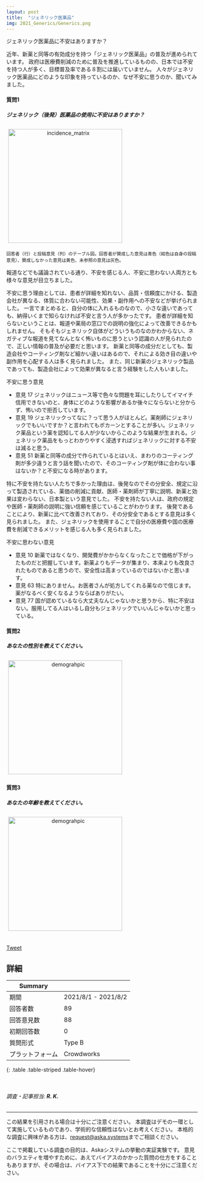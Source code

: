 ```yaml
---
layout: post
title:  "ジェネリック医薬品"
img: 2021_Generics/Generics.png
---
```


ジェネリック医薬品に不安はありますか？

近年、新薬と同等の有効成分を持つ「ジェネリック医薬品」の普及が進められています。
政府は医療費削減のために普及を推進しているものの、日本では不安を持つ人が多く、目標普及率である８割には届いていません。
人々がジェネリック医薬品にどのような印象を持っているのか、なぜ不安に思うのか、聞いてみました。

#### 質問1
<div class="jumbotron py-2">
<h5>ジェネリック（後発）医薬品の使用に不安はありますか？</h5>
</div>

<div class="container text-center">
<img src="{{site.baseurl}}/images/2021_Generics/table.svg" alt="incidence_matrix"
style = "
  width: 300px;
  border: none;
  background: none;
  margin: 1% 1% 1% 1%;
  text-align: center;
  display: inline-block;
">
</div>
<p><small>回答者（行）と投稿意見（列）のテーブル図。回答者が賛成した意見は青色（紺色は自身の投稿意見）、賛成しなかった意見は黄色、未参照の意見は灰色。</small></p>

報道などでも議論されている通り、不安を感じる人、不安に思わない人両方とも様々な意見が目立ちました。

不安に思う理由としては、患者が詳細を知れない、品質・信頼度にかける、製造会社が異なる、体質に合わない可能性、効果・副作用への不安などが挙げられました。
一言でまとめると、自分の体に入れるものなので、小さな違いであっても、納得いくまで知らなければ不安と言う人が多かったです。
患者が詳細を知らないということは、報道や薬局の窓口での説明の強化によって改善できるかもしれません。
そもそもジェネリック自体がどういうものなのかわからない、ネガティブな報道を見てなんとなく怖いものに思うという認識の人が見られたので、正しい情報の普及が必要だと思います。
新薬と同等の成分だとしても、製造会社やコーティング剤など細かい違いはあるので、それによる効き目の違いや副作用を心配する人は多く見られました。
また、同じ新薬のジェネリック製品であっても、製造会社によって効果が異なると言う経験をした人もいました。


<div class="card">
  <div class="card-header">
  不安に思う意見
  </div>
  <ul class="list-group list-group-flush">
    <li class="list-group-item">
      <span class="badge badge-dark mr-2">意見 17</span> ジェネリックはニュース等で色々な問題を耳にしたりしてイマイチ信用できないのと、身体にどのような影響があるか後々にならないと分からず、怖いので拒否しています。
    </li>  
    <li class="list-group-item">
      <span class="badge badge-dark mr-2">意見 19</span> ジェネリックってなに？って思う人がほとんど。薬剤師にジェネリックでもいいですか？と言われてもポカーンとすることが多い。ジェネリック薬品という薬を認知してる人が少ないからこのような結果が生まれる。ジェネリック薬品をもっとわかりやすく浸透すればジェネリックに対する不安は減ると思う。
    </li>
    <li class="list-group-item">
      <span class="badge badge-dark mr-2">意見 51</span> 新薬と同等の成分で作られているとはいえ、まわりのコーティング剤が多少違うと言う話を聞いたので、そのコーティング剤が体に合わない事はないか？と不安になる時があります。
    </li>
  </ul>
</div>

特に不安を持たない人たちで多かった理由は、後発なのでその分安全、規定に沿って製造されている、薬価の削減に貢献、医師・薬剤師が丁寧に説明、新薬と効果は変わらない、日本製という意見でした。
不安を持たない人は、政府の規定や医師・薬剤師の説明に強い信頼を感じていることがわかります。
後発であることにより、新薬に比べて改善されており、その分安全であるとする意見は多く見られました。
また、ジェネリックを使用することで自分の医療費や国の医療費を削減できるメリットを感じる人も多く見られました。

<div class="card">
  <div class="card-header">
  不安に思わない意見
  </div>
  <ul class="list-group list-group-flush">
    <li class="list-group-item">
      <span class="badge badge-dark mr-2">意見 10</span> 新薬ではなくなり、開発費がかからなくなったことで価格が下がったものだと把握しています。新薬よりもデータが集まり、本来よりも改良されたものであると思うので、安全性は高まっているのではないかと思います。
    </li>  
    <li class="list-group-item">
      <span class="badge badge-dark mr-2">意見 63</span> 特にありません。お医者さんが処方してくれる薬なので信じます。薬がなるべく安くなるようならばありがたい。
    </li>
    <li class="list-group-item">
      <span class="badge badge-dark mr-2">意見 77</span> 国が認めているなら大丈夫なんじゃないかと思うから、特に不安はない。服用してる人はいるし自分もジェネリックでいいんじゃないかと思っている。
    </li>
  </ul>
</div>


#### 質問2
<div class="jumbotron py-2">
<h5>あなたの性別を教えてください。</h5>
</div>

<div class="container text-center">
<img src="{{site.baseurl}}/images/2021_Generics/doughnut_sex.png" alt="demograhpic"
style = "
  width: 300px;
  border: none;
  background: none;
  margin: 1% 1% 1% 1%;
  text-align: center;
  display: inline-block;
">
</div>


#### 質問3
<div class="jumbotron py-2">
<h5>あなたの年齢を教えてください。</h5>
</div>

<div class="container text-center">
<img src="{{site.baseurl}}/images/2021_Generics/doughnut_age.png" alt="demograhpic"
style = "
  width: 300px;
  border: none;
  background: none;
  margin: 1% 1% 1% 1%;
  text-align: center;
  display: inline-block;
">
</div>



<br>



<a href="https://twitter.com/share?ref_src=twsrc%5Etfw" class="twitter-share-button" data-size="large" data-via="Aska_systems_jp" data-hashtags="Aska" data-show-count="false">Tweet</a><script async src="https://platform.twitter.com/widgets.js" charset="utf-8"></script>





## 詳細


| Summary | |
|------|------|
| 期間 | 2021/8/1 - 2021/8/2 |
| 回答者数 | 89 |
| 回答意見数 | 88 |
| 初期回答数 | 0 |
| 質問形式 | Type B |
| プラットフォーム | Crowdworks |
{: .table .table-striped .table-hover}

<br>

<h6 class="text-muted">調査・記事担当: <strong>R. K.</strong></h6>



---
この結果を引用される場合は十分にご注意ください。
本調査はデモの一環として実施しているものであり、学術的な信頼性はないとお考えください。
本格的な調査に興味がある方は、<a href="mailto:request@aska.systems">request@aska.systems</a>までご相談ください。

ここで掲載している調査の目的は、Askaシステムの挙動の実証実験です。
意見のバラエティを増やすために、あえてバイアスのかかった質問の仕方をすることもありますが、その場合は、バイアス下での結果であることを十分にご注意ください。
